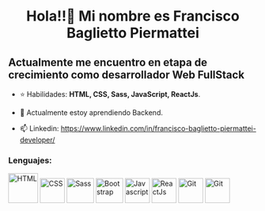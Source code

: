 <h1 align="center">Hola!!👋 Mi nombre es Francisco Baglietto Piermattei </h1>
<h2>Actualmente me encuentro en etapa de crecimiento como desarrollador Web FullStack</h2>

- ⭐ Habilidades: **HTML, CSS, Sass, JavaScript, ReactJs**.

- 🌱 Actualmente estoy aprendiendo Backend.

- 📫 Linkedin: https://www.linkedin.com/in/francisco-baglietto-piermattei-developer/


<h3 align="left">Lenguajes:</h3>

<p align="center">

<a href="https://developer.mozilla.org/es/docs/Web/HTML" target="_blank"> <img src="https://www.ujudebug.com/wp-content/uploads/2022/07/html-logo-transparent.png" alt="HTML" width="60px" height="60px"></a> <a href="https://developer.mozilla.org/es/docs/Web/CSS" target="_blank"> <img src="https://upload.wikimedia.org/wikipedia/commons/thumb/6/62/CSS3_logo.svg/800px-CSS3_logo.svg.png" alt="CSS" width="50px" height="50px"></a> <a href="https://sass-lang.com/" target="_blank"> <img src="https://cdn.freebiesupply.com/logos/thumbs/2x/sass-1-logo.png" alt="Sass" width="55px" height="50px"></a> <a href="https://getbootstrap.com/" target="_blank"> <img src="https://upload.wikimedia.org/wikipedia/commons/thumb/b/b2/Bootstrap_logo.svg/512px-Bootstrap_logo.svg.png" alt="Bootstrap" width="55px" height="50px"></a> <a href="https://developer.mozilla.org/es/docs/Web/JavaScript" target="_blank"> <img src="https://logodownload.org/wp-content/uploads/2022/04/javascript-logo-1.png" alt="Javascript" width="50px" height="50px"></a> <a href="https://es.reactjs.org/" target="_blank"> <img src="https://cdn4.iconfinder.com/data/icons/logos-3/600/React.js_logo-512.png" alt="ReactJs" width="50px" height="50px"></a> <a href="https://git-scm.com/" target="_blank"> <img src="https://git-scm.com/images/logos/downloads/Git-Icon-1788C.png" alt="Git" width="50px" height="50px"></a> <a href="https://github.com/" target="_blank"> <img src="https://cdn-icons-png.flaticon.com/512/25/25231.png" alt="Git" width="50px" height="50px"></a>


</p>
